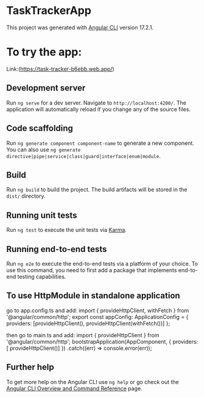 # TaskTrackerApp

This project was generated with [Angular CLI](https://github.com/angular/angular-cli) version 17.2.1.

# To try the app:
  Link:(https://task-tracker-b6ebb.web.app/)

## Development server

Run `ng serve` for a dev server. Navigate to `http://localhost:4200/`. The application will automatically reload if you change any of the source files.

## Code scaffolding

Run `ng generate component component-name` to generate a new component. You can also use `ng generate directive|pipe|service|class|guard|interface|enum|module`.

## Build

Run `ng build` to build the project. The build artifacts will be stored in the `dist/` directory.

## Running unit tests

Run `ng test` to execute the unit tests via [Karma](https://karma-runner.github.io).

## Running end-to-end tests

Run `ng e2e` to execute the end-to-end tests via a platform of your choice. To use this command, you need to first add a package that implements end-to-end testing capabilities.

## To use HttpModule in standalone application

go to app.config.ts and add:
import { provideHttpClient, withFetch } from '@angular/common/http';
export const appConfig: ApplicationConfig = {
  providers: [provideHttpClient(), provideHttpClient(withFetch())]
};

then go to main.ts and add:
import { provideHttpClient } from '@angular/common/http';
bootstrapApplication(AppComponent,
  {
    providers: [ provideHttpClient()]
  })
  .catch((err) => console.error(err));



## Further help

To get more help on the Angular CLI use `ng help` or go check out the [Angular CLI Overview and Command Reference](https://angular.io/cli) page.
